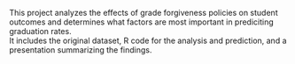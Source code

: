 This project analyzes the effects of grade forgiveness policies on student outcomes and determines what factors are most important in prediciting graduation rates.  
It includes the original dataset, R code for the analysis and prediction, and a presentation summarizing the findings.  
